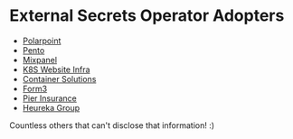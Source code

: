 # External Secrets Operator Adopters

<!-- Add yourself here if you are using ESO in your company or your project! -->

- [Polarpoint](https://www.polarpoint.io/)
- [Pento](https://www.pento.io/)
- [Mixpanel](https://mixpanel.com)
- [K8S Website Infra](https://k8s.io/)
- [Container Solutions](http://container-solutions.com/)
- [Form3](https://www.form3.tech/)
- [Pier Insurance](https://www.pier.digital/)
- [Heureka Group](https://heureka.group)


Countless others that can't disclose that information! :)
